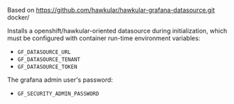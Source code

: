 Based on https://github.com/hawkular/hawkular-grafana-datasource.git docker/

Installs a openshift/hawkular-oriented datasource during initialization,
which must be configured with container run-time environment variables:

* `GF_DATASOURCE_URL`
* `GF_DATASOURCE_TENANT`
* `GF_DATASOURCE_TOKEN`

The grafana admin user's password:

* `GF_SECURITY_ADMIN_PASSWORD`

